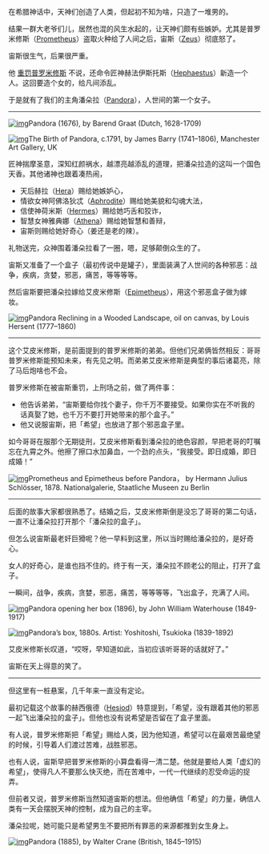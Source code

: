 在希腊神话中，天神们创造了人类，但起初不知为啥，只造了一堆男的。

结果一群大老爷们儿，居然也混的风生水起的，让天神们颇有些嫉妒。尤其是普罗米修斯（[Prometheus](https://en.wikipedia.org/wiki/Prometheus)）盗取火种给了人间之后，宙斯（[Zeus](https://en.wikipedia.org/wiki/Zeus)）彻底怒了。

宙斯很生气，后果很严重。

他 [重罚普罗米修斯](https://nzhong.wordpress.com/2021/10/06/普罗米修斯（prometheus）/) 不说，还命令匠神赫法伊斯托斯（[Hephaestus](https://en.wikipedia.org/wiki/Hephaestus)）新造一个人。这回要造个女的，给凡间添乱。

于是就有了我们的主角潘朵拉（[Pandora](https://en.wikipedia.org/wiki/Pandora)），人世间的第一个女子。

------

[![img](../../images/400078mt.webp)](https://nzhong.wordpress.com/wp-content/uploads/2021/10/400078mt.webp)Pandora (1676), by Barend Graat (Dutch, 1628-1709)

[![img](../../images/the-birth-of-pandora.webp)](https://nzhong.wordpress.com/wp-content/uploads/2021/11/the-birth-of-pandora.webp)The Birth of Pandora, c.1791, by James Barry (1741–1806), Manchester Art Gallery, UK

匠神揣摩圣意，深知红颜祸水，越漂亮越添乱的道理，把潘朵拉造的这叫一个国色天香。其他诸神也跟着凑热闹，

- 天后赫拉（[Hera](https://en.wikipedia.org/wiki/Hera)）赐给她嫉妒心，
- 情欲女神阿佛洛狄忒（[Aphrodite](https://en.wikipedia.org/wiki/Aphrodite)）赐给她美貌和勾魂大法，
- 信使神荷米斯（[Hermes](https://en.wikipedia.org/wiki/Hermes)）赐给她巧舌和狡诈，
- 智慧女神雅典娜（[Athena](https://en.wikipedia.org/wiki/Athena)）赐给她智慧和善辩，
- 宙斯则赐给她好奇心（姜还是老的辣）。

礼物送完，众神围着潘朵拉看了一圈，嗯，足够颠倒众生的了。

宙斯又准备了一个盒子（最初传说中是罐子），里面装满了人世间的各种邪恶：战争，疾病，贪婪，邪恶，痛苦，等等等等。

然后宙斯要把潘朵拉嫁给艾皮米修斯（[Epimetheus](https://en.wikipedia.org/wiki/Epimetheus)），用这个邪恶盒子做为嫁妆。

[![img](../../images/hersentpandorareclining.webp)](https://nzhong.wordpress.com/wp-content/uploads/2021/10/hersentpandorareclining.webp)Pandora Reclining in a Wooded Landscape, oil on canvas, by Louis Hersent (1777–1860)

------

这个艾皮米修斯，是前面提到的普罗米修斯的弟弟。但他们兄弟俩皆然相反：哥哥普罗米修斯能预知未来，有先见之明。而弟弟艾皮米修斯是典型的事后诸葛亮，除了马后炮啥也不会。

普罗米修斯在被宙斯重罚，上刑场之前，做了两件事：

- 他告诉弟弟，“宙斯要给你找个妻子，你千万不要接受。如果你实在不听我的话真娶了她，也千万不要打开她带来的那个盒子。”
- 他又说服宙斯，把「希望」也放进了那个邪恶盒子里。

如今哥哥在服那个无期徒刑，艾皮米修斯看到潘朵拉的绝色容颜，早把老哥的叮嘱忘在九霄之外。他擦了擦口水加鼻血，一个劲的点头，“我接受。即日成婚，即日成婚！”

[![img](../../images/prometheus_and_epimetheus_before_pandora_by_hermann_julius_schlosser.webp)](https://nzhong.wordpress.com/wp-content/uploads/2021/10/prometheus_and_epimetheus_before_pandora_by_hermann_julius_schlosser.webp)Prometheus and Epimetheus before Pandora， by Hermann Julius Schlösser, 1878. Nationalgalerie, Staatliche Museen zu Berlin

------

后面的故事大家都很熟悉了。结婚之后，艾皮米修斯倒是没忘了哥哥的第二句话，一直不让潘朵拉打开那个「潘朵拉的盒子」。

但怎么说宙斯最老奸巨猾呢？他一早料到这里，所以当时赐给潘朵拉的，是好奇心。

女人的好奇心，是谁也挡不住的。终于有一天，潘朵拉不顾老公的阻止，打开了盒子。

一瞬间，战争，疾病，贪婪，邪恶，痛苦，等等等等，飞出盒子，充满了人间。

[![img](../../images/pandora_-_john_william_waterhouse.webp)](https://nzhong.wordpress.com/wp-content/uploads/2021/10/pandora_-_john_william_waterhouse.webp)Pandora opening her box (1896), by John William Waterhouse (1849-1917)

[![img](../../images/126136948989078917ltsdxp.webp)](https://nzhong.wordpress.com/wp-content/uploads/2021/10/126136948989078917ltsdxp.webp)Pandora’s box, 1880s. Artist: Yoshitoshi, Tsukioka (1839-1892)

艾皮米修斯长叹道，“哎呀，早知道如此，当初应该听哥哥的话就好了。”

宙斯在天上得意的笑了。

------

但这里有一桩悬案，几千年来一直没有定论。

最初记载这个故事的赫西俄德（[Hesiod](https://en.wikipedia.org/wiki/Hesiod)）特意提到，「希望，没有跟着其他的邪恶一起飞出潘朵拉的盒子」。但他也没有说希望是否留在了盒子里面。

有人说，普罗米修斯把「希望」赐给人类，因为他知道，希望可以在最艰苦最绝望的时候，引导着人们渡过苦难，战胜邪恶。

也有人说，宙斯早把普罗米修斯的小算盘看得一清二楚。他就是要给人类「虚幻的希望」，使得凡人不要那么快灭绝，而在苦难中，一代一代继续的忍受命运的捉弄。

但前者又说，普罗米修斯当然知道宙斯的想法。但他确信「希望」的力量，确信人类有一天会摆脱天神的控制，成为自己的主宰。

潘朵拉呢，她可能只是希望男生不要把所有罪恶的来源都推到女生身上。

[![img](../../images/panodra-58e404d73df78c51626efbb8-1.webp)](https://nzhong.wordpress.com/wp-content/uploads/2021/10/panodra-58e404d73df78c51626efbb8-1.webp)Pandora (1885), by Walter Crane (British, 1845–1915)
